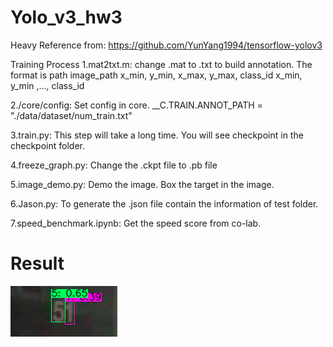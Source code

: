 # Yolo_v3_hw3
Heavy Reference from: https://github.com/YunYang1994/tensorflow-yolov3

Training Process
1.mat2txt.m: change .mat to .txt to build annotation. 
The format is path image_path x_min, y_min, x_max, y_max, class_id  x_min, y_min ,..., class_id 

2./core/config: Set config in core.  __C.TRAIN.ANNOT_PATH = "./data/dataset/num_train.txt"

3.train.py: This step will take a long time. You will see checkpoint in the checkpoint folder.

4.freeze_graph.py: Change the .ckpt file to .pb file

5.image_demo.py: Demo the image. Box the target in the image.

6.Jason.py: To generate the .json file contain the information of test folder.

7.speed_benchmark.ipynb: Get the speed score from co-lab.

# Result
![image](https://github.com/vbnmzxc9513/Yolo_v3_hw3/blob/master/test.png)
